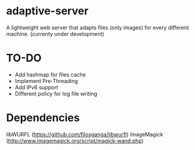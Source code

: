 # adaptive-server
A lightweight web server that adapts files (only images) for every different machine.
(currenty under development)

# TO-DO
- Add hashmap for files cache
- Implement Pre-Threading
- Add IPv6 support
- Different policy for log file writing

# Dependencies
libWURFL (https://github.com/filosganga/libwurfl)
ImageMagick (http://www.imagemagick.org/script/magick-wand.php)
